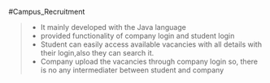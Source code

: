 #Campus_Recruitment
> * It mainly developed with the Java language
> * provided functionality of company login and student login
> * Student can easily access available vacancies with all details with their login,also they can search it.
> * Company upload the vacancies through company login so, there is no any intermediater between student and company
